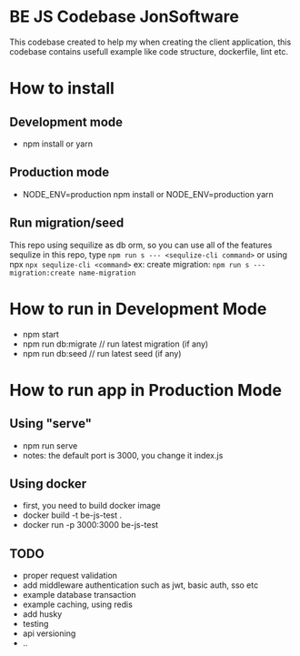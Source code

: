 # BE JS Codebase JonSoftware

This codebase created to help my when creating the client application, this codebase contains usefull example like code structure, dockerfile, lint etc.

# How to install
## Development mode
- npm install or yarn 
## Production mode
- NODE_ENV=production npm install or NODE_ENV=production yarn
## Run migration/seed
This repo using sequilize as db orm, so you can use all of the features sequlize in this repo, type ```npm run s --- <sequlize-cli command>``` or using npx ```npx sequlize-cli <command>``` ex: create migration: ```npm run s --- migration:create name-migration```

# How to run in Development Mode
- npm start
- npm run db:migrate // run latest migration (if any)
- npm run db:seed // run latest seed (if any)

# How to run app in Production Mode
## Using "serve"
- npm run serve
- notes: the default port is 3000, you change it index.js
## Using docker
- first, you need to build docker image
- docker build -t be-js-test . 
- docker run -p 3000:3000 be-js-test

## TODO
- proper request validation
- add middleware authentication such as jwt, basic auth, sso etc 
- example database transaction
- example caching, using redis
- add husky
- testing
- api versioning
- ..